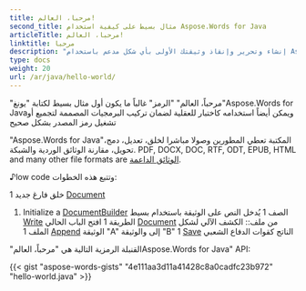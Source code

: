 ```yaml
---
title: مرحبا، العالم!
second_title: مثال بسيط على كيفية استخدام Aspose.Words for Java
articleTitle: مرحبا، العالم!
linktitle: مرحبا
description: "إنشاء وتحرير وإنقاذ وثيقتك الأولى بأي شكل مدعم باستخدام Aspose.Words for Java لتجربة بساطتها وقوتها Java."
type: docs
weight: 20
url: /ar/java/hello-world/
---
```


"مرحباً، العالم" "الرمز" غالباً ما يكون أول مثال بسيط لكتابة "يونغ"Aspose.Words for Javaويمكن أيضاً استخدامه كاختبار للعقلية لضمان تركيب البرمجيات المصممة لتجميع أو تشغيل رمز المصدر بشكل صحيح

"Aspose.Words for Java"المكتبة تعطي المطورين وصولا مباشرا لخلق، تعديل، دمج، تحويل، مقارنة الوثائق الوردية والشبكة. PDF, DOCX, DOC, RTF, ODT, EPUB, HTML and many other file formats are [الوثائق الداعمة](/words/ar/java/supported-document-formats/).

♪low code وتتبع هذه الخطوات:

1 خلق فارغ جديد [Document](https://reference.aspose.com/words/java/com.aspose.words/document/)
1. Initialize a [DocumentBuilder](https://reference.aspose.com/words/java/com.aspose.words/documentbuilder/) الصف
1 يُدخل النص على الوثيقة باستخدام بسيط [Write](https://reference.aspose.com/words/java/com.aspose.words/documentbuilder/#write-java.lang.String) الطريقة
1 افتح الباب الحالي [Document](https://reference.aspose.com/words/java/com.aspose.words/document/#Document-java.lang.String) من ملف:: الكشف الآلي لشكل الملف
1 [Append](https://reference.aspose.com/words/java/com.aspose.words/document/#appendDocument-com.aspose.words.Document-int) الوثيقة "A" إلى والوثيقة "B"
1 [Save](https://reference.aspose.com/words/java/com.aspose.words/document/#save-java.lang.String) الناتج كقوات الدفاع الشعبي

"القنبلة الرمزية التالية هي "مرحباً، العالمAspose.Words for Java" API:

{{< gist "aspose-words-gists" "4e111aa3d11a41428c8a0cadfc23b972" "hello-world.java" >}}
